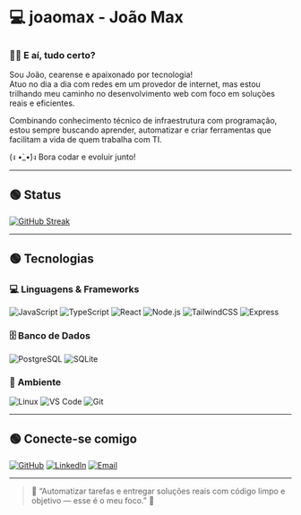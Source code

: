 # 💻 **joaomax - João Max**
##
### 👨‍💻 E aí, tudo certo?

Sou João, cearense e apaixonado por tecnologia!  
Atuo no dia a dia com redes em um provedor de internet, mas estou trilhando meu caminho no desenvolvimento web com foco em soluções reais e eficientes.

Combinando conhecimento técnico de infraestrutura com programação, estou sempre buscando aprender, automatizar e criar ferramentas que facilitam a vida de quem trabalha com TI.

(ง •̀_•́)ง Bora codar e evoluir junto!

---

## 🟢 Status

[![GitHub Streak](https://streak-stats.demolab.com/?user=joaomax&theme=dark&background=000000&border=green&dates=20C20E)](https://git.io/streak-stats)

---

## 🟢 Tecnologias

### 💻 **Linguagens & Frameworks**

![JavaScript](https://img.shields.io/badge/JavaScript-000?style=for-the-badge&logo=javascript&logoColor=F7DF1E)
![TypeScript](https://img.shields.io/badge/TypeScript-000?style=for-the-badge&logo=typescript&logoColor=3178C6)
![React](https://img.shields.io/badge/React-000?style=for-the-badge&logo=react&logoColor=61DAFB)
![Node.js](https://img.shields.io/badge/Node.js-000?style=for-the-badge&logo=node.js&logoColor=339933)
![TailwindCSS](https://img.shields.io/badge/TailwindCSS-000?style=for-the-badge&logo=tailwind-css&logoColor=06B6D4)
![Express](https://img.shields.io/badge/Express-000?style=for-the-badge&logo=express&logoColor=white)

### 🗄️ **Banco de Dados**

![PostgreSQL](https://img.shields.io/badge/PostgreSQL-000?style=for-the-badge&logo=postgresql&logoColor=336791)
![SQLite](https://img.shields.io/badge/SQLite-000?style=for-the-badge&logo=sqlite&logoColor=003B57)

### 🐧 **Ambiente**

![Linux](https://img.shields.io/badge/Linux-000?style=for-the-badge&logo=linux&logoColor=FCC624)
![VS Code](https://img.shields.io/badge/VSCode-000?style=for-the-badge&logo=visual-studio-code&logoColor=007ACC)
![Git](https://img.shields.io/badge/Git-000?style=for-the-badge&logo=git&logoColor=F05032)

---

## 🟢 Conecte-se comigo

[![GitHub](https://img.shields.io/badge/GitHub-000?style=for-the-badge&logo=github&logoColor=white)](https://github.com/joaomax)
[![LinkedIn](https://img.shields.io/badge/LinkedIn-000?style=for-the-badge&logo=linkedin&logoColor=0A66C2)](https://www.linkedin.com/in/jo%C3%A3o-marques-viana-silva-90595b164/)
[![Email](https://img.shields.io/badge/Gmail-000?style=for-the-badge&logo=gmail&logoColor=EA4335)](mailto:joaomaxdev@gmail.com)

---

> 💬 “Automatizar tarefas e entregar soluções reais com código limpo e objetivo — esse é o meu foco.” 🚀
